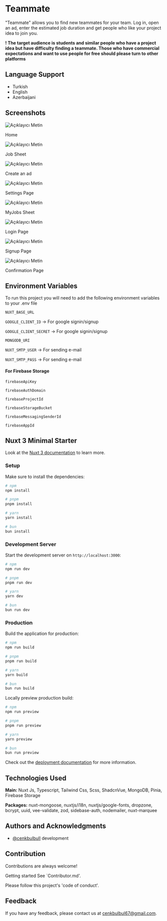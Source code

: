 # Teammate

"Teammate" allows you to find new teammates for your team. Log in, open an ad, enter the estimated job duration and get people who like your project idea to join you.

**! The target audience is students and similar people who have a project idea but have difficulty finding a teammate. Those who have commercial expectations and want to use people for free should please turn to other platforms**

## Language Support

- Turkish
- English
- Azerbaijani

## Screenshots

  <div >
    <img src="public/dashboard.png" alt="Açıklayıcı Metin" />
    <p>Home</p>
  </div>

  <div>
    <img src="public/jobsheet.png" alt="Açıklayıcı Metin" />
    <p>Job Sheet</p>
  </div>

  <div>
    <img src="public/findateammate.png" alt="Açıklayıcı Metin" />
    <p>Create an ad</p>
  </div>

  <div>
    <img src="public/settings.png" alt="Açıklayıcı Metin" />
    <p>Settings Page</p>
  </div>

  <div>
    <img src="public/myjobs.png" alt="Açıklayıcı Metin" />
    <p>MyJobs Sheet</p>
  </div>

   <div>
    <img src="public/login.png" alt="Açıklayıcı Metin" />
    <p>Login Page</p>
  </div>

   <div>
    <img src="public/signup.png" alt="Açıklayıcı Metin" />
    <p>Signup Page</p>
  </div>

   <div>
    <img src="public/confirmation.png" alt="Açıklayıcı Metin" />
    <p>Confirmation Page</p>
  </div>

## Environment Variables

To run this project you will need to add the following environment variables to your .env file

`NUXT_BASE_URL`

`GOOGLE_CLIENT_ID` -> For google signin/signup

`GOOGLE_CLIENT_SECRET` -> For google signin/signup

`MONGODB_URI`

`NUXT_SMTP_USER` -> For sending e-mail

`NUXT_SMTP_PASS` -> For sending e-mail

#### For Firebase Storage

`firebaseApiKey`

`firebaseAuthDomain`

`firebaseProjectId`

`firebaseStorageBucket`

`firebaseMessagingSenderId`

`firebaseAppId`

## Nuxt 3 Minimal Starter

Look at the [Nuxt 3 documentation](https://nuxt.com/docs/getting-started/introduction) to learn more.

### Setup

Make sure to install the dependencies:

```bash
# npm
npm install

# pnpm
pnpm install

# yarn
yarn install

# bun
bun install
```

### Development Server

Start the development server on `http://localhost:3000`:

```bash
# npm
npm run dev

# pnpm
pnpm run dev

# yarn
yarn dev

# bun
bun run dev
```

### Production

Build the application for production:

```bash
# npm
npm run build

# pnpm
pnpm run build

# yarn
yarn build

# bun
bun run build
```

Locally preview production build:

```bash
# npm
npm run preview

# pnpm
pnpm run preview

# yarn
yarn preview

# bun
bun run preview
```

Check out the [deployment documentation](https://nuxt.com/docs/getting-started/deployment) for more information.

## Technologies Used

**Main:** Nuxt Js, Typescript, Tailwind Css, Scss, ShadcnVue, MongoDB, Pinia, Firebase Storage

**Packages:** nuxt-mongoose, nuxtjs/i18n, nuxtjs/google-fonts, dropzone, bcrypt, uuid, vee-validate, zod, sidebase-auth, nodemailer, nuxt-marquee

## Authors and Acknowledgments

- [@cenkbulbull](https://github.com/cenkbulbull) development

## Contribution

Contributions are always welcome!

Getting started See `Contributor.md'.

Please follow this project's 'code of conduct'.

## Feedback

If you have any feedback, please contact us at cenkbulbul67@gmail.com.
